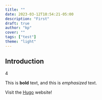 ```yaml
---
title: ""
date: 2023-03-12T18:54:21-05:00
description: "First"
draft: true
author: "kp"
cover: ""
tags: ["test"]
theme: "light"
---
```

## Introduction
4

This is **bold** text, and this is *emphasized* text.

Visit the [Hugo](https://gohugo.io) website!